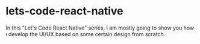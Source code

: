 # lets-code-react-native
In this "Let's Code React Native" series, I am mostly going to show you how ı develop the UI/UX based on some certain design from scratch.
